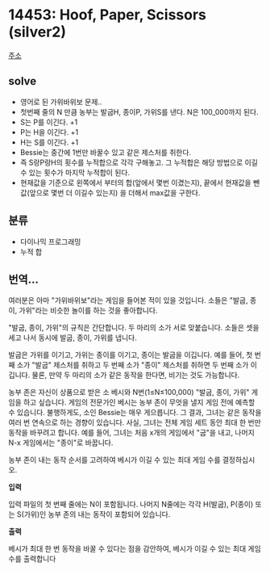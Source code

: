 # 14453: Hoof, Paper, Scissors (silver2)
[주소](https://www.acmicpc.net/problem/14453)

## solve
- 영어로 된 가위바위보 문제..
- 첫번째 줄의 N 만큼 농부는 발굽H, 종이P, 가위S를 낸다. N은 100_000까지 된다. 
- S는 P를 이긴다. +1
- P는 H을 이긴다. +1
- H는 S를 이긴다. +1
- Bessie는 중간에 1번만 바꿀수 있고 같은 제스처를 취한다.
- 즉 S랑P랑H의 횟수를 누적합으로 각각 구해놓고. 그 누적합은 해당 방법으로 이길수 있는 횟수가 마지막 누적합이 된다.
- 현재값을 기준으로 왼쪽에서 부터의 합(앞에서 몇번 이겼는지), 끝에서 현재값을 뺀 값(앞으로 몇번 더 이길수 있는지) 을 더해서 max값을 구한다.

## 분류
- 다이나믹 프로그래밍
- 누적 합

## 번역...
여러분은 아마 "가위바위보"라는 게임을 들어본 적이 있을 것입니다.
소들은 "발굽, 종이, 가위"라는 비슷한 놀이를 하는 것을 좋아합니다.

"발굽, 종이, 가위"의 규칙은 간단합니다. 두 마리의 소가 서로 맞붙습니다.
소들은 셋을 세고 나서 동시에 발굽, 종이, 가위를 냅니다.

발굽은 가위를 이기고, 가위는 종이를 이기고, 종이는 발굽을 이깁니다.
예를 들어, 첫 번째 소가 "발굽" 제스처를 취하고 두 번째 소가 "종이" 제스처를 취하면 두 번째 소가 이깁니다.
물론, 만약 두 마리의 소가 같은 동작을 한다면, 비기는 것도 가능합니다.

농부 존은 자신이 상품으로 받은 소 베시와 N번(1≤N≤100,000) "발굽, 종이, 가위" 게임을 하고 싶습니다.
게임의 전문가인 베시는 농부 존이 무엇을 낼지 게임 전에 예측할 수 있습니다.
불행하게도, 소인 Bessie는 매우 게으릅니다.
그 결과, 그녀는 같은 동작을 여러 번 연속으로 하는 경향이 있습니다.
사실, 그녀는 전체 게임 세트 동안 최대 한 번만 동작을 바꾸려고 합니다.
예를 들어, 그녀는 처음 x개의 게임에서 "굽"을 내고, 나머지 N-x 게임에서는 "종이"로 바꿉니다.

농부 존이 내는 동작 순서를 고려하여 베시가 이길 수 있는 최대 게임 수를 결정하십시오.

**입력**

입력 파일의 첫 번째 줄에는 N이 포함됩니다.
나머지 N줄에는 각각 H(발굽), P(종이) 또는 S(가위)인 농부 존의 내는 동작이 포함되어 있습니다.

**출력** 

베시가 최대 한 번 동작을 바꿀 수 있다는 점을 감안하여, 베시가 이길 수 있는 최대 게임 수를 출력합니다